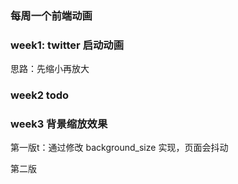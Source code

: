 ### 每周一个前端动画

### week1: twitter 启动动画

思路：先缩小再放大


### week2  todo

### week3 背景缩放效果

第一版t：通过修改 background_size 实现，页面会抖动

第二版
